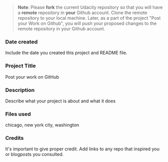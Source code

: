 >**Note**: Please **fork** the current Udacity repository so that you will have a **remote** repository in **your** Github account. Clone the remote repository to your local machine. Later, as a part of the project "Post your Work on Github", you will push your proposed changes to the remote repository in your Github account.

### Date created
Include the date you created this project and README file.

### Project Title
Post your work on GitHub

### Description
Describe what your project is about and what it does

### Files used
chicago, new york city, washington

### Credits
It's important to give proper credit. Add links to any repo that inspired you or blogposts you consulted.

